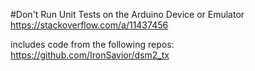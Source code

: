 #Don't Run Unit Tests on the Arduino Device or Emulator
https://stackoverflow.com/a/11437456

includes code from the following repos:
https://github.com/IronSavior/dsm2_tx